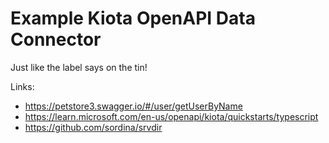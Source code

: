 # Example Kiota OpenAPI Data Connector

Just like the label says on the tin!

Links:

* https://petstore3.swagger.io/#/user/getUserByName
* https://learn.microsoft.com/en-us/openapi/kiota/quickstarts/typescript
* https://github.com/sordina/srvdir